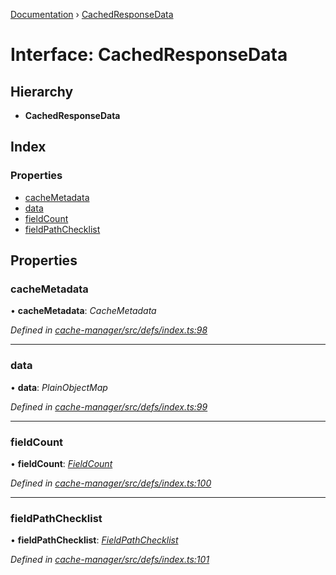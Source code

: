 [Documentation](../README.md) › [CachedResponseData](cachedresponsedata.md)

# Interface: CachedResponseData

## Hierarchy

* **CachedResponseData**

## Index

### Properties

* [cacheMetadata](cachedresponsedata.md#cachemetadata)
* [data](cachedresponsedata.md#data)
* [fieldCount](cachedresponsedata.md#fieldcount)
* [fieldPathChecklist](cachedresponsedata.md#fieldpathchecklist)

## Properties

###  cacheMetadata

• **cacheMetadata**: *CacheMetadata*

*Defined in [cache-manager/src/defs/index.ts:98](https://github.com/badbatch/graphql-box/blob/5136da1/packages/cache-manager/src/defs/index.ts#L98)*

___

###  data

• **data**: *PlainObjectMap*

*Defined in [cache-manager/src/defs/index.ts:99](https://github.com/badbatch/graphql-box/blob/5136da1/packages/cache-manager/src/defs/index.ts#L99)*

___

###  fieldCount

• **fieldCount**: *[FieldCount](fieldcount.md)*

*Defined in [cache-manager/src/defs/index.ts:100](https://github.com/badbatch/graphql-box/blob/5136da1/packages/cache-manager/src/defs/index.ts#L100)*

___

###  fieldPathChecklist

• **fieldPathChecklist**: *[FieldPathChecklist](../README.md#fieldpathchecklist)*

*Defined in [cache-manager/src/defs/index.ts:101](https://github.com/badbatch/graphql-box/blob/5136da1/packages/cache-manager/src/defs/index.ts#L101)*
